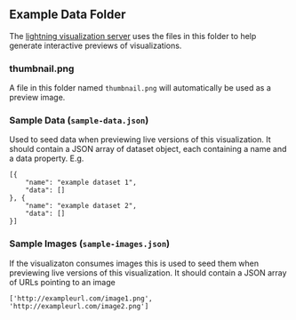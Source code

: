 

## Example Data Folder

The [lightning visualization server](https://github.com/lightning-viz/lightning) uses the files in this folder
to help generate interactive previews of visualizations.



### thumbnail.png

A file in this folder named `thumbnail.png` will automatically be used as a preview image.


### Sample Data (`sample-data.json`)

Used to seed data when previewing live versions of this visualization. It should contain a JSON array of dataset object, each containing a name and a data property. E.g.

```
[{
    "name": "example dataset 1",
    "data": []
}, {
    "name": "example dataset 2",
    "data": []
}]

```


### Sample Images (`sample-images.json`)

If the visualizaton consumes images this is used to seed them when previewing live versions of this visualization. It should contain a JSON array of URLs pointing to an image

```
['http://exampleurl.com/image1.png', 'http://exampleurl.com/image2.png']

```

